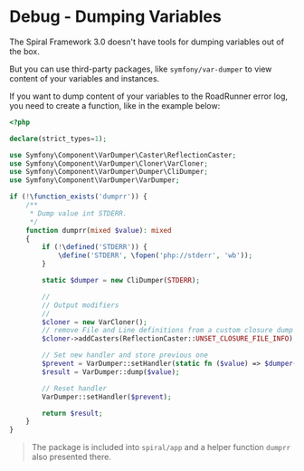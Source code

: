 # Debug - Dumping Variables

The Spiral Framework 3.0 doesn't have tools for dumping variables out of the box.

But you can use third-party packages, like `symfony/var-dumper` to view content of your variables and instances.

If you want to dump content of your variables to the RoadRunner error log, you need to create a function, like in 
the example below: 

```php
<?php

declare(strict_types=1);

use Symfony\Component\VarDumper\Caster\ReflectionCaster;
use Symfony\Component\VarDumper\Cloner\VarCloner;
use Symfony\Component\VarDumper\Dumper\CliDumper;
use Symfony\Component\VarDumper\VarDumper;

if (!\function_exists('dumprr')) {
    /**
     * Dump value int STDERR.
     */
    function dumprr(mixed $value): mixed
    {
        if (!\defined('STDERR')) {
            \define('STDERR', \fopen('php://stderr', 'wb'));
        }

        static $dumper = new CliDumper(STDERR);

        //
        // Output modifiers
        //
        $cloner = new VarCloner();
        // remove File and Line definitions from a custom closure dump
        $cloner->addCasters(ReflectionCaster::UNSET_CLOSURE_FILE_INFO);

        // Set new handler and store previous one
        $prevent = VarDumper::setHandler(static fn ($value) => $dumper->dump($cloner->cloneVar($value)));
        $result = VarDumper::dump($value);

        // Reset handler
        VarDumper::setHandler($prevent);

        return $result;
    }
}
```

> The package is included into `spiral/app` and a helper function `dumprr` also presented there.